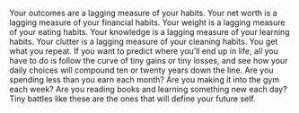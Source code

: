 Your outcomes are a lagging measure of your habits. Your net worth
is a lagging measure of your financial habits. Your weight is a lagging
measure of your eating habits. Your knowledge is a lagging measure of
your learning habits. Your clutter is a lagging measure of your cleaning
habits. You get what you repeat.
If you want to predict where you’ll end up in life, all you have to do
is follow the curve of tiny gains or tiny losses, and see how your daily
choices will compound ten or twenty years down the line. Are you
spending less than you earn each month? Are you making it into the
gym each week? Are you reading books and learning something new
each day? Tiny battles like these are the ones that will define your
future self.